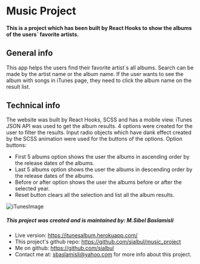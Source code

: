 # Music Project

#### This is a project which has been built by React Hooks to show the albums of the users` favorite artists.

## General info
This app helps the users find their favorite artist`s all albums. Search can be made by the artist name or the album name. If the user wants to see the album with songs in iTunes page, they need to click the album name on the result list. 	
## Technical info
The website was built  by React Hooks, SCSS and has a mobile view. 
iTunes JSON API was used to get the album results. 
4 options were created for the user to filter the results. Input radio objects which have dank effect created by the SCSS animation were used for the buttons of the options. 
Option buttons:
*	First 5 albums option shows the user the albums in ascending order by the release dates of the albums. 
*	Last 5 albums option shows the user the albums in descending order by the release dates of the albums.
*	Before or after option shows the user the albums before or after the selected year.  
*	Reset button clears all the selection and list all the album results.

![iTunesImage](![itunesImage](https://user-images.githubusercontent.com/46114540/130662603-1ae18a2e-7bbb-4556-a06f-37c10a8eb327.png))

##### This project was created and is maintained by: M.Sibel Baslamisli
 * Live version: https://itunesalbum.herokuapp.com/
 * This project's github repo: https://github.com/sialbul/music_project
 * Me on github: https://github.com/sialbul
 * Contact me at: sbaslamisli@yahoo.com for more info about this project.

